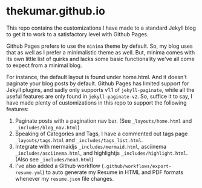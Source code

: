 # thekumar.github.io

This repo contains the customizations I have made to a standard Jekyll blog to get it to work to a satisfactory level with Github Pages.

Github Pages prefers to use the `minima` theme by default. So, my blog uses that as well as I prefer a minimalistic theme as well.
But, minima comes with its own little list of quirks and lacks some basic functionality we've all come to expect from a minimal blog.

For instance, the default layout is found under home.html. And it doesn't paginate your blog posts by default.
Github Pages has limited support for Jekyll plugins, and sadly only supports v1.1 of `jekyll-paginate`, while all the useful features are
only found in `jekyll-paginate-v2`. So, suffice it to say, I have made plenty of customizations in this repo to support the following features:

1. Paginate posts with a pagination nav bar. (See `_layouts/home.html` and `_includes/blog_nav.html`)
2. Speaking of Categories and Tags, I have a commented out tags page `_layouts/tags.html` and `_includes/tags_list.html`.
3. Integrate with mermaidjs `_includes/mermaid.html`, asciinema `_includes/asciinema.html`, and highlightjs `_includes/highlight.html`. (Also see `_includes/head.html`)
4. I've also added a Github workflow (`.github/workflows/export-resume.yml`) to auto generate my Resume in HTML and PDF formats whenever my `resume.json` file changes.